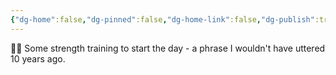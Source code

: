 ```yaml
---
{"dg-home":false,"dg-pinned":false,"dg-home-link":false,"dg-publish":true,"tags":["dgblip"],"disabled rules":["yaml-title","yaml-title-alias","file-name-heading"],"title":"philipp on mastodon @ 2024-04-30","created-date":"2024-04-30T07:06:16","id":112358901446047740,"updated-date":"2025-05-02T08:50:44","dg-path":"blips/112358901446047737.md","permalink":"/blips/112358901446047737/","dgPassFrontmatter":true}
---
```



🏋️‍♂️ Some strength training to start the day - a phrase I wouldn't have uttered 10 years ago.



